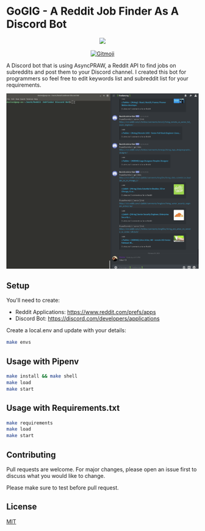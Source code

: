 # GoGIG - A Reddit Job Finder As A Discord Bot
<p align="center">
  <img src="https://github.com/Tech-Dex/Reddit-Job-Finder-Discord-Bot/blob/master/img/logo.png" />
</p>
<p align="center">
	<a href="https://gitmoji.dev">
		<img src="https://img.shields.io/badge/gitmoji-%20😜%20😍-FFDD67.svg?style=flat-square"
			 alt="Gitmoji">
	</a>
</p>

A Discord bot that is using AsyncPRAW, a Reddit API to find jobs on subreddits and post them to your Discord channel.
I created this bot for programmers so feel free to edit keywords list and subreddit list for your requirements.

![demo](img/demo.gif)
## Setup
You'll need to create:
 - Reddit Applications: https://www.reddit.com/prefs/apps
 - Discord Bot: https://discord.com/developers/applications
 
Create a local.env and update with your details:
```bash
make envs
```

## Usage with Pipenv

```bash
make install && make shell
make load
make start
```

## Usage with Requirements.txt
```bash
make requirements
make load
make start
```

## Contributing
Pull requests are welcome. For major changes, please open an issue first to discuss what you would like to change.

Please make sure to test before pull request.

## License
[MIT](https://choosealicense.com/licenses/mit/)
